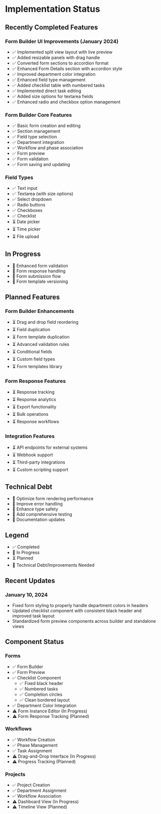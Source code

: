 # Implementation Status

## Recently Completed Features

### Form Builder UI Improvements (January 2024)
- ✅ Implemented split view layout with live preview
- ✅ Added resizable panels with drag handle
- ✅ Converted form sections to accordion format
- ✅ Enhanced Form Details section with accordion style
- ✅ Improved department color integration
- ✅ Enhanced field type management
- ✅ Added checklist table with numbered tasks
- ✅ Implemented direct task editing
- ✅ Added size options for textarea fields
- ✅ Enhanced radio and checkbox option management

### Form Builder Core Features
- ✅ Basic form creation and editing
- ✅ Section management
- ✅ Field type selection
- ✅ Department integration
- ✅ Workflow and phase association
- ✅ Form preview
- ✅ Form validation
- ✅ Form saving and updating

### Field Types
- ✅ Text input
- ✅ Textarea (with size options)
- ✅ Select dropdown
- ✅ Radio buttons
- ✅ Checkboxes
- ✅ Checklist
- ⏳ Date picker
- ⏳ Time picker
- ⏳ File upload

## In Progress
- 🔄 Enhanced form validation
- 🔄 Form response handling
- 🔄 Form submission flow
- 🔄 Form template versioning

## Planned Features

### Form Builder Enhancements
- ⏳ Drag and drop field reordering
- ⏳ Field duplication
- ⏳ Form template duplication
- ⏳ Advanced validation rules
- ⏳ Conditional fields
- ⏳ Custom field types
- ⏳ Form templates library

### Form Response Features
- ⏳ Response tracking
- ⏳ Response analytics
- ⏳ Export functionality
- ⏳ Bulk operations
- ⏳ Response workflows

### Integration Features
- ⏳ API endpoints for external systems
- ⏳ Webhook support
- ⏳ Third-party integrations
- ⏳ Custom scripting support

## Technical Debt
- 🔧 Optimize form rendering performance
- 🔧 Improve error handling
- 🔧 Enhance type safety
- 🔧 Add comprehensive testing
- 🔧 Documentation updates

## Legend
- ✅ Completed
- 🔄 In Progress
- ⏳ Planned
- 🔧 Technical Debt/Improvements Needed 

## Recent Updates

### January 10, 2024
- Fixed form styling to properly handle department colors in headers
- Updated checklist component with consistent black header and improved task layout
- Standardized form preview components across builder and standalone views

## Component Status

### Forms
- ✅ Form Builder
- ✅ Form Preview
- ✅ Checklist Component
  - ✅ Fixed black header
  - ✅ Numbered tasks
  - ✅ Completion circles
  - ✅ Clean bordered layout
- ✅ Department Color Integration
- ⚠️ Form Instance Editor (In Progress)
- ⚠️ Form Response Tracking (Planned)

### Workflows
- ✅ Workflow Creation
- ✅ Phase Management
- ✅ Task Assignment
- ⚠️ Drag-and-Drop Interface (In Progress)
- ⚠️ Progress Tracking (Planned)

### Projects
- ✅ Project Creation
- ✅ Department Assignment
- ✅ Workflow Association
- ⚠️ Dashboard View (In Progress)
- ⚠️ Timeline View (Planned) 